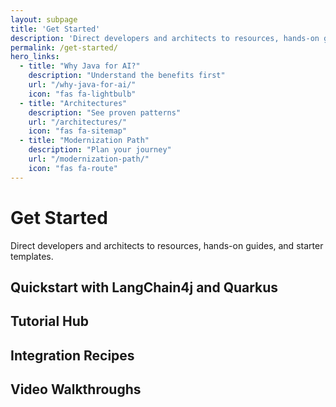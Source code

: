 ```yaml
---
layout: subpage
title: 'Get Started'
description: 'Direct developers and architects to resources, hands-on guides, and starter templates.'
permalink: /get-started/
hero_links:
  - title: "Why Java for AI?"
    description: "Understand the benefits first"
    url: "/why-java-for-ai/"
    icon: "fas fa-lightbulb"
  - title: "Architectures"
    description: "See proven patterns"
    url: "/architectures/"
    icon: "fas fa-sitemap"
  - title: "Modernization Path"
    description: "Plan your journey"
    url: "/modernization-path/"
    icon: "fas fa-route"
---
```


# Get Started

Direct developers and architects to resources, hands-on guides, and starter templates.

## Quickstart with LangChain4j and Quarkus

## Tutorial Hub

## Integration Recipes

## Video Walkthroughs